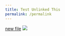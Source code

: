 ```yaml
---
title: Test Unlinked This
permalink: /permalink
---
```

[new file](/files/serverless.pdf)
![](/images/big%20frame.png)